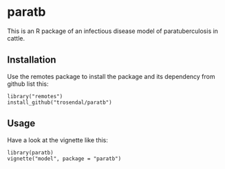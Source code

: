 # paratb

This is an R package of an infectious disease model of
paratuberculosis in cattle.

## Installation

Use the remotes package to install the package and its dependency from
github list this:

```{r}
library("remotes")
install_github("trosendal/paratb")
```

## Usage

Have a look at the vignette like this:

```{r}
library(paratb)
vignette("model", package = "paratb")
```
